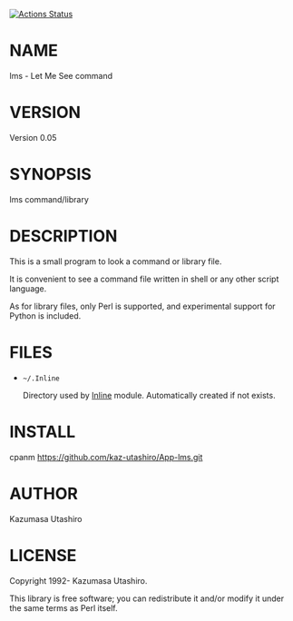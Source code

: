 [![Actions Status](https://github.com/kaz-utashiro/App-lms/workflows/test/badge.svg)](https://github.com/kaz-utashiro/App-lms/actions)

# NAME

lms - Let Me See command

# VERSION

Version 0.05

# SYNOPSIS

lms command/library

# DESCRIPTION

This is a small program to look a command or library file.

It is convenient to see a command file written in shell or any other
script language.

As for library files, only Perl is supported, and experimental support
for Python is included.

# FILES

- `~/.Inline`

    Directory used by [Inline](https://metacpan.org/pod/Inline) module.  Automatically created if not
    exists.

# INSTALL

cpanm https://github.com/kaz-utashiro/App-lms.git

# AUTHOR

Kazumasa Utashiro

# LICENSE

Copyright 1992- Kazumasa Utashiro.

This library is free software; you can redistribute it and/or modify
it under the same terms as Perl itself.
